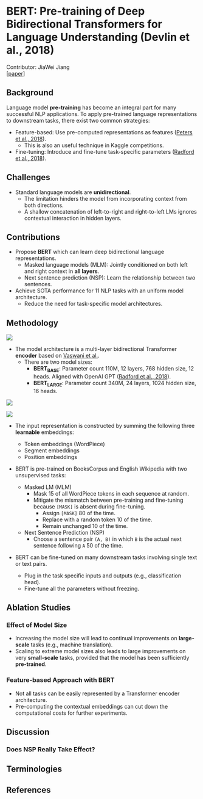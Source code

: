 # BERT: Pre-training of Deep Bidirectional Transformers for Language Understanding (Devlin et al., 2018)
Contributor: JiaWei Jiang <br>
[[paper](https://arxiv.org/abs/1810.04805)]

## Background
Language model **pre-training** has become an integral part for many successful NLP applications. To apply pre-trained language representations to downstream tasks, there exist two common strategies:
* Feature-based: Use pre-computed representations as features ([Peters et al., 2018](https://arxiv.org/abs/1802.05365)).
    * This is also an useful technique in Kaggle competitions.
* Fine-tuning: Introduce and fine-tune task-specific parameters ([Radford et al., 2018](https://cdn.openai.com/research-covers/language-unsupervised/language_understanding_paper.pdf)).

## Challenges
* Standard language models are **unidirectional**.
    * The limitation hinders the model from incorporating context from both directions.
    * A shallow concatenation of left-to-right and right-to-left LMs ignores contextual interaction in hidden layers.

## Contributions
* Propose **BERT** which can learn deep bidirectional language representations.
    * Masked language models (MLM): Jointly conditioned on both left and right context in **all layers**.
    * Next sentence prediction (NSP): Learn the relationship between two sentences.
* Achieve SOTA performance for 11 NLP tasks with an uniform model architecture.
    * Reduce the need for task-specific model architectures.

## Methodology

![](https://github.com/JiangJiaWei1103/AI-Backprop/tree/main/assets/bert_fig1.png)

* The model architecture is a multi-layer bidirectional Transformer **encoder** based on [Vaswani et al.](https://arxiv.org/abs/1706.03762).
    * There are two model sizes:
        * <strong>BERT<sub>BASE</sub></strong>: Parameter count 110M, 12 layers, 768 hidden size, 12 heads. Aligned with OpenAI GPT ([Radford et al., 2018](https://cdn.openai.com/research-covers/language-unsupervised/language_understanding_paper.pdf)).
        * <strong>BERT<sub>LARGE</sub></strong>: Parameter count 340M, 24 layers, 1024 hidden size, 16 heads.

![](https://github.com/JiangJiaWei1103/AI-Backprop/tree/main/assets/bert_emb_ids.png)

![](https://github.com/JiangJiaWei1103/AI-Backprop/tree/main/assets/bert_fig2.png)

* The input representation is constructed by summing the following three **learnable** embeddings:
    * Token embeddings (WordPiece)
    * Segment embeddings
    * Position embeddings

* BERT is pre-trained on BooksCorpus and English Wikipedia with two unsupervised tasks:
    * Masked LM (MLM)
        * Mask $15%$ of all WordPiece tokens in each sequence at random.
        * Mitigate the mismatch between pre-training and fine-tuning because `[MASK]` is absent during fine-tuning.
            * Assign `[MASK]` $80%$ of the time.
            * Replace with a random token $10%$ of the time.
            * Remain unchanged $10%$ of the time.
    * Next Sentence Prediction (NSP)
        * Choose a sentence pair `(A, B)` in which `B` is the actual next sentence following `A` $50%$ of the time.

* BERT can be fine-tuned on many downstream tasks involving single text or text pairs.
    * Plug in the task specific inputs and outputs (e.g., classification head).
    * Fine-tune all the parameters without freezing.

## Ablation Studies
### Effect of Model Size
* Increasing the model size will lead to continual improvements on **large-scale** tasks (e.g., machine translation).
* Scaling to extreme model sizes also leads to large improvements on very **small-scale** tasks, provided that the model has been sufficiently **pre-trained**.
### Feature-based Approach with BERT
* Not all tasks can be easily represented by a Transformer encoder architecture. 
* Pre-computing the contextual embeddings can cut down the computational costs for further experiments.

## Discussion
### Does NSP Really Take Effect?

## Terminologies
## References
